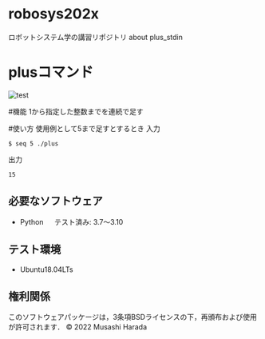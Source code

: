 # robosys202x
ロボットシステム学の講習リポジトリ
about plus_stdin

# plusコマンド
![test](https://github.com/musashiharada/robosys202x/actions/workflows/test.yml/badge.svg)


#機能
1から指定した整数までを連続で足す

#使い方
使用例として5まで足すとするとき
入力
```
$ seq 5 ./plus
```
出力
```
15
```

## 必要なソフトウェア
* Python
　 テスト済み: 3.7〜3.10

## テスト環境
* Ubuntu18.04LTs

## 権利関係
このソフトウェアパッケージは，3条項BSDライセンスの下，再頒布および使用が許可されます．
© 2022 Musashi Harada
